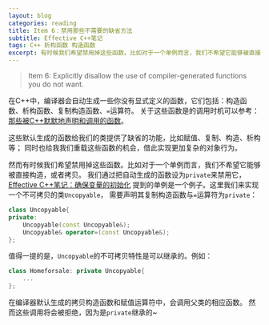 ```yaml
---
layout: blog
categories: reading
title: Item 6：禁用那些不需要的缺省方法
subtitle: Effective C++笔记
tags: C++ 析构函数 构造函数
excerpt: 有时候我们希望禁用掉这些函数。比如对于一个单例而言，我们不希望它能够被直接构造，或者拷贝。我们通过把自动生成的函数设为`private`来禁用它。
---
```


> Item 6: Explicitly disallow the use of compiler-generated functions you do not want.

在C++中，编译器会自动生成一些你没有显式定义的函数，它们包括：构造函数、析构函数、复制构造函数、`=`运算符。
关于这些函数是的调用时机可以参考：[那些被C++默默地声明和调用的函数](/2015/07/23/effective-cpp-5)。

这些默认生成的函数给我们的类提供了缺省的功能，比如赋值、复制、构造、析构等；
同时也给我我们重载这些函数的机会，借此实现更加复杂的对象行为。

然而有时候我们希望禁用掉这些函数。比如对于一个单例而言，我们不希望它能够被直接构造，或者拷贝。
我们通过把自动生成的函数设为`private`来禁用它，
[Effective C++笔记：确保变量的初始化](/2015/07/22/effective-cpp-4.html)
提到的单例是一个例子。这里我们来实现一个不可拷贝的类`Uncopyable`，
需要声明其复制构造函数与`=`运算符为`private`：

```cpp
class Uncopyable{
private:
	Uncopyable(const Uncopyable&);
	Uncopyable& operator=(const Uncopyable&);
};
```

值得一提的是，`Uncopyable`的不可拷贝特性是可以继承的。例如：

```cpp
class Homeforsale: private Uncopyable{
    ...
};
```

在编译器默认生成的拷贝构造函数和赋值运算符中，会调用父类的相应函数。
然而这些调用将会被拒绝，因为是`private`继承的~

